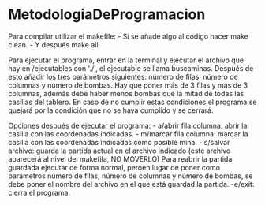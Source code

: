 # MetodologiaDeProgramacion

Para compilar utilizar el makefile:
	- Si se añade algo al código hacer make clean.
	- Y después make all

Para ejecutar el programa, entrar en la terminal y ejecutar el archivo que hay en /ejecutables con './', el ejecutable se llama buscaminas.
Después de esto añadir los tres parámetros siguientes: número de filas, número de columnas y número de bombas.
Hay que poner más de 3 filas y más de 3 columnas, además debe haber menos bombas que la mitad de todas las casillas del tablero.
En caso de no cumplir estas condiciones el programa se quejará por la condición que no se haya cumplido y se cerrará.

Opciones después de ejecutar el programa:
	- a/abrir fila columna: abrir la casilla con las coordenadas indicadas.
	- m/marcar fila columna: marcar la casilla con las coordenadas indicadas como posible mina.
	- s/salvar archivo: guarda la partida actual en el archivo indicado (este archivo aparecerá al nivel del makefila, NO MOVERLO)
		Para reabrir la partida guardada ejecutar de forma normal, peroen lugar de poner como parámetros número de filas, número de columnas y número de bombas, se debe poner el nombre del archivo en el que está guardad la partida.
	-e/exit: cierra el programa.

